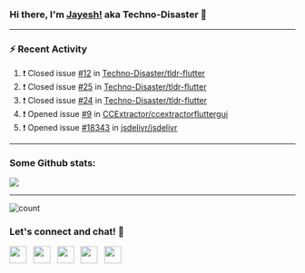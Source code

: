 ### Hi there, I'm [Jayesh!](https://technodisaster.com) aka Techno-Disaster 👋


---

### :zap: Recent Activity

<!--START_SECTION:activity-->
1. ❗️ Closed issue [#12](https://github.com//Techno-Disaster/tldr-flutter/issues/12) in [Techno-Disaster/tldr-flutter](https://github.com//Techno-Disaster/tldr-flutter)
2. ❗️ Closed issue [#25](https://github.com//Techno-Disaster/tldr-flutter/issues/25) in [Techno-Disaster/tldr-flutter](https://github.com//Techno-Disaster/tldr-flutter)
3. ❗️ Closed issue [#24](https://github.com//Techno-Disaster/tldr-flutter/issues/24) in [Techno-Disaster/tldr-flutter](https://github.com//Techno-Disaster/tldr-flutter)
4. ❗️ Opened issue [#9](https://github.com//CCExtractor/ccextractorfluttergui/issues/9) in [CCExtractor/ccextractorfluttergui](https://github.com//CCExtractor/ccextractorfluttergui)
5. ❗️ Opened issue [#18343](https://github.com//jsdelivr/jsdelivr/issues/18343) in [jsdelivr/jsdelivr](https://github.com//jsdelivr/jsdelivr)
<!--END_SECTION:activity-->

---

### Some Github stats:

<a href="https://github.com/anuraghazra/github-readme-stats">
  <img align="center" src="https://github-readme-stats.vercel.app/api?username=Techno-Disaster&include_all_commits=false&count_private=true&show_icons=true&icon_color=f3437a&bg_color=30,f2ffe6,e6ffff" />
</a>

---

![count](https://komarev.com/ghpvc/?username=Techno-Disaster)


### Let's connect and chat! :incoming_envelope:

<p>
 <a href="https://gitlab.com/Techno-Disaster"><img height="30" src="https://img.shields.io/badge/gitlab-FCA121.svg??&style=for-the-badge&logo=gitlab"></a>&nbsp;&nbsp;
<a href="https://twitter.com/techno_disaster"><img height="30" src="https://img.shields.io/badge/twitter-%231DA1F2.svg?&style=for-the-badge&logo=twitter&logoColor=white"></a>&nbsp;&nbsp;
<a href="mailto:nirvejayesh@gmail.com"><img height="30" src="https://img.shields.io/badge/gmail-c14438?&style=for-the-badge&logo=gmail&logoColor=white"></a>&nbsp;&nbsp;
<a href="https://t.me/techno_disaster"><img height="30" src="https://img.shields.io/badge/telegram-blue?&style=for-the-badge&logo=telegram&logoColor=white" /></a>&nbsp;&nbsp;
<a href="https://www.linkedin.com/in/techno-disaster/"><img height="30" src="https://img.shields.io/badge/linkedin-blue.svg?&style=for-the-badge&logo=linkedin&logoColor=white"></a>&nbsp;&nbsp;

</p>
